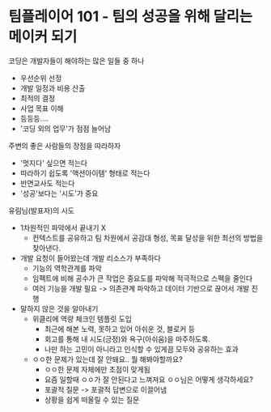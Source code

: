 # 팀플레이어 101 - 팀의 성공을 위해 달리는 메이커 되기

코딩은 개발자들이 해야하는 많은 일들 중 하나
- 우선순위 선정
- 개발 일정과 비용 산출
- 최적의 결정
- 사업 목표 이해
- 등등등....
- '코딩 외의 업무'가 점점 늘어남

주변의 좋은 사람들의 장점을 따라하자
- '멋지다' 싶으면 적는다
- 따라하기 쉽도록 '액션아이템' 형태로 적는다
- 반면교사도 적는다
- '성공'보다는 '시도'가 중요

유림님(발표자)의 시도
- 1차원적인 파악에서 끝내기 X
  - 컨텍스트를 공유하고 팀 차원에서 공감대 형성, 목표 달성을 위한 최선의 방법을 찾아낸다.
- 개발 요청이 들어왔는데 개발 리소스가 부족하다
  - 기능의 역학관계를 파악
  - 임팩트에 비해 공수가 큰 작업은 중요도를 파악해 적극적으로 스펙을 줄인다
  - 여러 기능을 개발 필요 -> 의존관계 파악하고 데이터 기반으로 끊어서 개발 진행
- 말하지 않은 것을 알아내기
  - 위클리에 역량 체크인 템플릿 도입
    - 최근에 해본 노력, 못하고 있어 아쉬운 것, 블로커 등
    - 회고를 통해 내 시도(긍정)와 욕구(아쉬움)을 마주하도록.
    - 나만 하는 고민이 아니라고 인식할 수 있게끔 모두와 공유하는 효과
  - ㅇㅇ한 문제가 있는데 잘 안돼요.. 뭘 해봐야할까요?
    - ㅇㅇ한 문제 자체에만 초점이 맞게됨
    - 요즘 일할때 ㅇㅇ가 잘 안된다고 느껴져요 ㅇㅇ님은 어떻게 생각하세요?
    - 포괄적 질문 -> 포괄적 답변으로 이끌어냄
    - 상황을 쉽게 떠올릴 수 있는 질문
